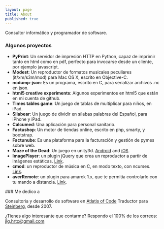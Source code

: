 ```yaml
---
layout: page
title: About
published: true
---
```


Consultor informático y programador de software.

### Algunos proyectos

- **PyPrint**: Un servidor de impresión HTTP en Python, capaz de imprimir tanto en html como en pdf, perfecto para invocarse desde un cliente, por ejemplo javascript.
- **Modest**: Un reproductor de formatos musicales peculiares  (it/xm/s3m/mod) para Mac OS X, escrito en Objective-C.
- **ncdump-json**: Es un programa, escrito en C, para serializar archivos .nc en json.
- **html5 creative experiments**: Algunos experimentos en html5 que están en mi cuenta de github.
- **Times tables game**: Un juego de tablas de multiplicar para niños, en iPad.
- **Silabear**: Un juego de dividir en sílabas palabras del Español, para iPhone y iPad.
- **Calcumed**: Una aplicación para personal sanitario.
- **Factushop**: Un motor de tiendas online, escrito en php, smarty, y bootstrap.
- **Factunube**: Es una plataforma para la facturación y gestión de pymes sobre web.
- **Maze of the Dead**: Un juego en unity3d. [Android](https://play.google.com/store/apps/details?id=com.jllodra.mazeofthedead&hl=es) and [iOS](https://itunes.apple.com/es/app/maze-of-the-dead/id793424993?mt=8).
- **ImagePlayer**: un plugin jQuery que crea un reproductor a partir de imágenes estáticas. [Link](http://jllodra.github.io/imageplayer/).
- **cmod**: un reproductor de música en C, en modo texto, con ncurses. [Link](https://github.com/jllodra/cmod).
- **averRemote**: un plugin para amarok 1.x, que te permitía controlarlo con tu mando a distancia. [Link](http://linux.softpedia.com/get/Multimedia/Audio/amaroK-Scripts/averRemote-11683.shtml).

### Me dedico a

Consultoría y desarrollo de software en [Atlatis of Code](http://atlantisofcode.com)
Traductor para [Steinberg](http://steinberg.net), desde 2007.

¿Tienes algo interesante que contarme? Respondo el 100% de los correos: [jlg.hrtc@gmail.com](mailto:jlg.hrtc@gmail.com)
